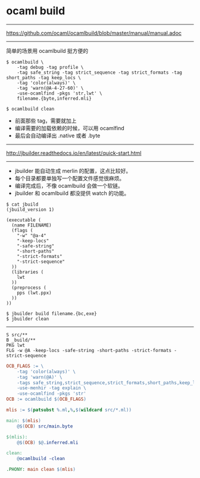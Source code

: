 # ocaml build

---

https://github.com/ocaml/ocamlbuild/blob/master/manual/manual.adoc

---

简单的场景用 ocamlbuild 挺方便的

```
$ ocamlbuild \
    -tag debug -tag profile \
    -tag safe_string -tag strict_sequence -tag strict_formats -tag short_paths -tag keep_locs \
    -tag 'color(always)' \
    -tag 'warn(@A-4-27-60)' \
    -use-ocamlfind -pkgs 'str,lwt' \
    filename.{byte,inferred.mli}

$ ocamlbuild clean
```

- 前面那些 tag，需要就加上
- 编译需要的加载依赖的时候，可以用 ocamlfind
- 最后会自动编译出 .native 或者 .byte

---

http://jbuilder.readthedocs.io/en/latest/quick-start.html

---

- jbuilder 能自动生成 merlin 的配置，这点比较好。
- 每个目录都要单独写一个配置文件感觉很麻烦。
- 编译完成后，不像 ocamlbuild 会做一个软链。
- jbuilder 和 ocamlbuild 都没提供 watch 的功能。

```
$ cat jbuild
(jbuild_version 1)

(executable (
  (name FILENAME)
  (flags (
    "-w" "@a-4"
    "-keep-locs"
    "-safe-string"
    "-short-paths"
    "-strict-formats"
    "-strict-sequence"
  ))
  (libraries (
    lwt
  ))
  (preprocess (
    pps (lwt.ppx)
  ))
))

$ jbuilder build filename.{bc,exe}
$ jbuilder clean
```

---

```merlin
S src/**
B _build/**
PKG lwt
FLG -w @A -keep-locs -safe-string -short-paths -strict-formats -strict-sequence
```

```makefile
OCB_FLAGS := \
	-tag 'color(always)' \
	-tag 'warn(@A)' \
	-tags safe_string,strict_sequence,strict_formats,short_paths,keep_locs \
	-use-menhir -tag explain \
	-use-ocamlfind -pkgs 'str'
OCB := ocamlbuild $(OCB_FLAGS)

mlis := $(patsubst %.ml,%,$(wildcard src/*.ml))

main: $(mlis)
	@$(OCB) src/main.byte

$(mlis):
	@$(OCB) $@.inferred.mli

clean:
	@ocamlbuild -clean

.PHONY: main clean $(mlis)
```
